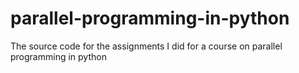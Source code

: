 # parallel-programming-in-python
The source code for the assignments I did for a course on parallel programming in python
